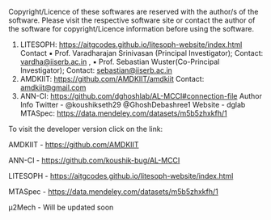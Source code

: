 Copyright/Licence of these softwares are reserved with the author/s of the software. Please visit the
respective software site or contact the author of the software for copyright/Licence information before
using the software.
1. LITESOPH: https://aitgcodes.github.io/litesoph-website/index.html
Contact
▪ Prof. Varadharajan Srinivasan (Principal Investigator); Contact: vardha@iiserb.ac.in ,
▪ Prof. Sebastian Wuster(Co-Principal Investigator); Contact: sebastian@iiserb.ac.in
2. AMDKIIT: https://github.com/AMDKIIT/amdkiit
Contact: amdkiit@gmail.com
3. ANN-CI: https://github.com/dghoshlab/AL-MCCI#connection-file
Author Info
 Twitter - @koushikseth29 @GhoshDebashree1
 Website - dglab
 MTASpec: https://data.mendeley.com/datasets/m5b5zhxkfh/1



To visit the developer version click on the link:

AMDKIIT    - https://github.com/AMDKIIT

ANN-CI     - https://github.com/koushik-bug/AL-MCCI

LITESOPH   - https://aitgcodes.github.io/litesoph-website/index.html

MTASpec	- https://data.mendeley.com/datasets/m5b5zhxkfh/1

μ2Mech	- Will be updated soon
